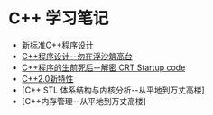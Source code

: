 # C++ 学习笔记
* [新标准C++程序设计](https://github.com/hu-zhiyu/cpp-interview-prep/blob/master/Cpp/Guo_Wei_Cpp.md)
* [C++程序设计--勿在浮沙筑高台](https://github.com/hu-zhiyu/cpp-interview-prep/blob/master/Cpp/Hou_Jie_Cpp.md)
* [C++程序的生前死后--解密 CRT Startup code](https://github.com/hu-zhiyu/cpp-interview-prep/blob/master/Cpp/Hou_Jie_Cpp_CRT_Startup_Code.md)
* [C++2.0新特性](https://github.com/hu-zhiyu/cpp-interview-prep/blob/master/Cpp/Hou_Jie_Cpp11.md)
* [C++ STL 体系结构与内核分析--从平地到万丈高楼]
* [C++内存管理--从平地到万丈高楼]
